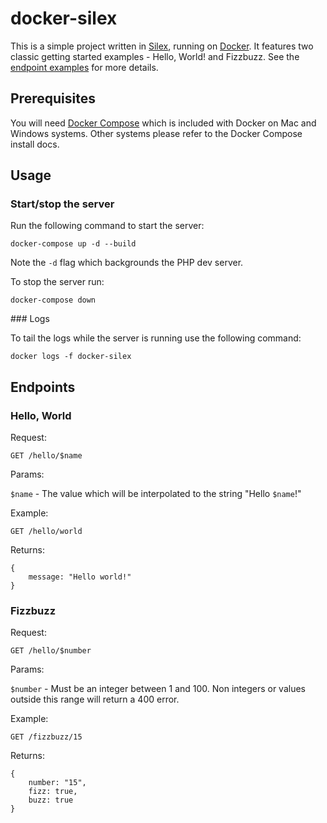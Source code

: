 # docker-silex

This is a simple project written in [Silex](http://silex.sensiolabs.org/), running on [Docker](http://www.docker.com/). It features two classic getting started examples - Hello, World! and Fizzbuzz. See the [endpoint examples](#endpoints) for more details.

## Prerequisites

You will need [Docker Compose](https://docs.docker.com/compose/install) which is included with Docker on Mac and Windows systems. Other systems please refer to the Docker Compose install docs.

## Usage


### Start/stop the server
Run the following command to start the server:

```
docker-compose up -d --build
```

Note the `-d` flag which backgrounds the PHP dev server.

To stop the server run:

```
docker-compose down
```

### Logs

To tail the logs while the server is running use the following command:

```
docker logs -f docker-silex 
```

## Endpoints

### Hello, World

Request:
```
GET /hello/$name
```
Params:

`$name` - The value which will be interpolated to the string "Hello `$name`!"

Example:
```
GET /hello/world
```
Returns:

```
{
    message: "Hello world!"
}
```

### Fizzbuzz

Request:
```
GET /hello/$number
```
Params:

`$number` - Must be an integer between 1 and 100. Non integers or values outside this range will return a 400 error.

Example:
```
GET /fizzbuzz/15
```
Returns:

```
{
    number: "15",
    fizz: true,
    buzz: true
}
```

